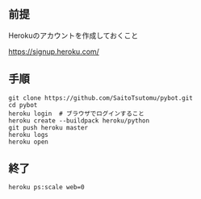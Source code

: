 ## 前提

Herokuのアカウントを作成しておくこと

https://signup.heroku.com/

## 手順
```
git clone https://github.com/SaitoTsutomu/pybot.git
cd pybot
heroku login  # ブラウザでログインすること
heroku create --buildpack heroku/python
git push heroku master
heroku logs
heroku open
```

## 終了

```
heroku ps:scale web=0
```
